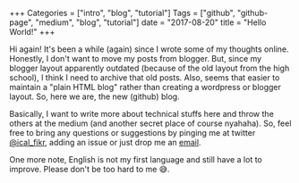 +++
Categories = ["intro", "blog", "tutorial"]
Tags = ["github",  "github-page", "medium", "blog", "tutorial"]
date = "2017-08-20"
title = "Hello World!"
+++

Hi again! It's been a while (again) since I wrote some of my thoughts online. Honestly, I don't want to move my posts from blogger. But, since my blogger layout apparently outdated (because of the old layout from the high school), I think I need to archive that old posts. Also, seems that easier to maintain a "plain HTML blog" rather than creating a wordpress or blogger layout. So, here we are, the new (github) blog.

Basically, I want to write more about technical stuffs here and throw the others at the medium (and another secret place of course nyahaha). So, feel free to bring any questions or suggestions by pinging me at twitter [@ical_fikr](https://twitter.com/ical_fikr), adding an issue or just drop me an [email](afrizalf96@gmail.com).

One more note, English is not my first language and still have a lot to improve. Please don't be too hard to me :sweat_smile:.
